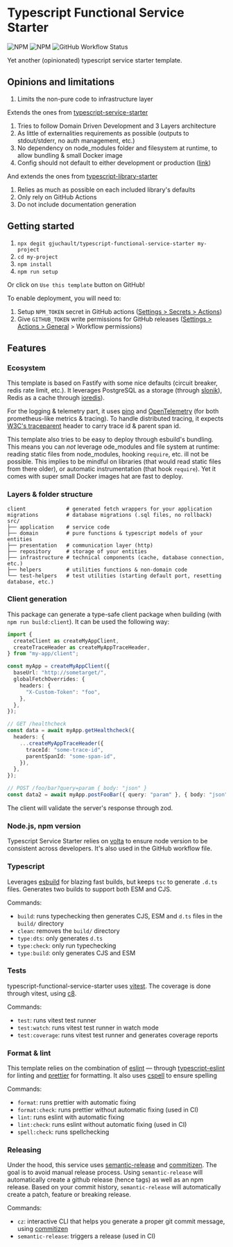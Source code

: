 # Typescript Functional Service Starter

![NPM](https://img.shields.io/npm/l/@gjuchault/typescript-functional-service-starter)
![NPM](https://img.shields.io/npm/v/@gjuchault/typescript-functional-service-starter)
![GitHub Workflow Status](https://github.com/gjuchault/typescript-functional-service-starter/actions/workflows/typescript-functional-service-starter.yml/badge.svg?branch=main)

Yet another (opinionated) typescript service starter template.

## Opinions and limitations

1. Limits the non-pure code to infrastructure layer

Extends the ones from [typescript-service-starter](https://github.com/gjuchault/typescript-service-starter)

1. Tries to follow Domain Driven Development and 3 Layers architecture
2. As little of externalities requirements as possible (outputs to stdout/stderr, no auth management, etc.)
3. No dependency on node_modules folder and filesystem at runtime, to allow bundling & small Docker image
4. Config should not default to either development or production ([link](https://softwareengineering.stackexchange.com/a/375843))

And extends the ones from [typescript-library-starter](https://github.com/gjuchault/typescript-library-starter)

1. Relies as much as possible on each included library's defaults
2. Only rely on GitHub Actions
3. Do not include documentation generation

## Getting started

1. `npx degit gjuchault/typescript-functional-service-starter my-project`
2. `cd my-project`
3. `npm install`
4. `npm run setup`

Or click on `Use this template` button on GitHub!

To enable deployment, you will need to:

1. Setup `NPM_TOKEN` secret in GitHub actions ([Settings > Secrets > Actions](https://github.com/gjuchault/typescript-functional-service-starter/settings/secrets/actions))
2. Give `GITHUB_TOKEN` write permissions for GitHub releases ([Settings > Actions > General](https://github.com/gjuchault/typescript-functional-service-starter/settings/actions) > Workflow permissions)

## Features

### Ecosystem

This template is based on Fastify with some nice defaults (circuit breaker, redis rate limit, etc.). It leverages PostgreSQL as a storage (through [slonik](https://github.com/gajus/slonik)), Redis as a cache through [ioredis](https://github.com/luin/ioredis)).

For the logging & telemetry part, it uses [pino](https://github.com/pinojs/pino) and [OpenTelemetry](https:/github.com/open-telemetry/opentelemetry-js) (for both prometheus-like metrics & tracing). To handle distributed tracing, it expects [W3C's traceparent](https://www.w3.org/TR/trace-context/) header to carry trace id & parent span id.

This template also tries to be easy to deploy through esbuild's bundling. This means you can _not_ leverage ode_modules and file system at runtime: reading static files from node_modules, hooking `require`, etc. ill not be possible. This implies to be mindful on libraries (that would read static files from there older), or automatic instrumentation (that hook `require`). Yet it comes with super small Docker images hat are fast to deploy.

### Layers & folder structure

```
client             # generated fetch wrappers for your application
migrations         # database migrations (.sql files, no rollback)
src/
├── application    # service code
├── domain         # pure functions & typescript models of your entities
├── presentation   # communication layer (http)
├── repository     # storage of your entities
├── infrastructure # technical components (cache, database connection, etc.)
├── helpers        # utilities functions & non-domain code
└── test-helpers   # test utilities (starting default port, resetting database, etc.)
```

### Client generation

This package can generate a type-safe client package when building (with `npm run build:client`).
It can be used the following way:

```ts
import {
  createClient as createMyAppClient,
  createTraceHeader as createMyAppTraceHeader,
} from "my-app/client";

const myApp = createMyAppClient({
  baseUrl: "http://sometarget/",
  globalFetchOverrides: {
    headers: {
      "X-Custom-Token": "foo",
    },
  },
});

// GET /healthcheck
const data = await myApp.getHealthcheck({
  headers: {
    ...createMyAppTraceHeader({
      traceId: "some-trace-id",
      parentSpanId: "some-span-id",
    }),
  },
});

// POST /foo/bar?query=param { body: "json" }
const data2 = await myApp.postFooBar({ query: "param" }, { body: "json" });
```

The client will validate the server's response through zod.

### Node.js, npm version

Typescript Service Starter relies on [volta](https://volta.sh/) to ensure node version to be consistent across developers. It's also used in the GitHub workflow file.

### Typescript

Leverages [esbuild](https://github.com/evanw/esbuild) for blazing fast builds, but keeps `tsc` to generate `.d.ts` files.
Generates two builds to support both ESM and CJS.

Commands:

- `build`: runs typechecking then generates CJS, ESM and `d.ts` files in the `build/` directory
- `clean`: removes the `build/` directory
- `type:dts`: only generates `d.ts`
- `type:check`: only run typechecking
- `type:build`: only generates CJS and ESM

### Tests

typescript-functional-service-starter uses [vitest](https://vitest.dev/). The coverage is done through vitest, using [c8](https://github.com/bcoe/c8).

Commands:

- `test`: runs vitest test runner
- `test:watch`: runs vitest test runner in watch mode
- `test:coverage`: runs vitest test runner and generates coverage reports

### Format & lint

This template relies on the combination of [eslint](https://github.com/eslint/eslint) — through [typescript-eslint](https://github.com/typescript-eslint/typescript-eslint) for linting and [prettier](https://github.com/prettier/prettier) for formatting.
It also uses [cspell](https://github.com/streetsidesoftware/cspell) to ensure spelling

Commands:

- `format`: runs prettier with automatic fixing
- `format:check`: runs prettier without automatic fixing (used in CI)
- `lint`: runs eslint with automatic fixing
- `lint:check`: runs eslint without automatic fixing (used in CI)
- `spell:check`: runs spellchecking

### Releasing

Under the hood, this service uses [semantic-release](https://github.com/semantic-release/semantic-release) and [commitizen](https://github.com/commitizen/cz-cli).
The goal is to avoid manual release process. Using `semantic-release` will automatically create a github release (hence tags) as well as an npm release.
Based on your commit history, `semantic-release` will automatically create a patch, feature or breaking release.

Commands:

- `cz`: interactive CLI that helps you generate a proper git commit message, using [commitizen](https://github.com/commitizen/cz-cli)
- `semantic-release`: triggers a release (used in CI)
